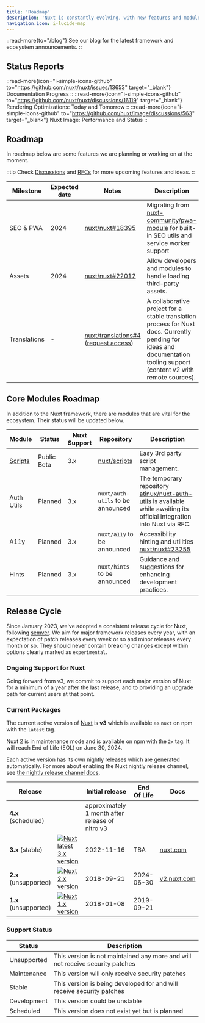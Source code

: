 ```yaml
---
title: 'Roadmap'
description: 'Nuxt is constantly evolving, with new features and modules being added all the time.'
navigation.icon: i-lucide-map
---
```


::read-more{to="/blog"}
See our blog for the latest framework and ecosystem announcements.
::

## Status Reports

::read-more{icon="i-simple-icons-github" to="https://github.com/nuxt/nuxt/issues/13653" target="_blank"}
Documentation Progress
::
::read-more{icon="i-simple-icons-github" to="https://github.com/nuxt/nuxt/discussions/16119" target="_blank"}
Rendering Optimizations: Today and Tomorrow
::
::read-more{icon="i-simple-icons-github" to="https://github.com/nuxt/image/discussions/563" target="_blank"}
Nuxt Image: Performance and Status
::

## Roadmap

In roadmap below are some features we are planning or working on at the moment.

::tip
Check [Discussions](https://github.com/nuxt/nuxt/discussions) and [RFCs](https://github.com/nuxt/nuxt/discussions/categories/rfcs) for more upcoming features and ideas.
::

Milestone    | Expected date | Notes                                                                  | Description
-------------|---------------|------------------------------------------------------------------------|-----------------------
SEO & PWA    | 2024          | [nuxt/nuxt#18395](https://github.com/nuxt/nuxt/discussions/18395)      | Migrating from [nuxt-community/pwa-module](https://github.com/nuxt-community/pwa-module) for built-in SEO utils and service worker support
Assets       | 2024          | [nuxt/nuxt#22012](https://github.com/nuxt/nuxt/discussions/22012)      | Allow developers and modules to handle loading third-party assets.
Translations | -             | [nuxt/translations#4](https://github.com/nuxt/translations/discussions/4) ([request access](https://github.com/nuxt/nuxt/discussions/16054)) | A collaborative project for a stable translation process for Nuxt docs. Currently pending for ideas and documentation tooling support (content v2 with remote sources).

## Core Modules Roadmap

In addition to the Nuxt framework, there are modules that are vital for the ecosystem. Their status will be updated below.

Module                              | Status              | Nuxt Support | Repository | Description
------------------------------------|---------------------|--------------|------------|-------------------
[Scripts](https://scripts.nuxt.com) | Public Beta         | 3.x          | [nuxt/scripts](https://github.com/nuxt/scripts) | Easy 3rd party script management.
Auth Utils                          | Planned             | 3.x          | `nuxt/auth-utils` to be announced | The temporary repository [atinux/nuxt-auth-utils](https://github.com/atinux/nuxt-auth-utils) is available while awaiting its official integration into Nuxt via RFC.
A11y                                | Planned             | 3.x          | `nuxt/a11y` to be announced | Accessibility hinting and utilities [nuxt/nuxt#23255](https://github.com/nuxt/nuxt/issues/23255)
Hints                               | Planned             | 3.x          | `nuxt/hints` to be announced | Guidance and suggestions for enhancing development practices.

## Release Cycle

Since January 2023, we've adopted a consistent release cycle for Nuxt, following [semver](https://semver.org). We aim for major framework releases every year, with an expectation of patch releases every week or so and minor releases every month or so. They should never contain breaking changes except within options clearly marked as `experimental`.

### Ongoing Support for Nuxt

Going forward from v3, we commit to support each major version of Nuxt for a minimum of a year after the last release, and to providing an upgrade path for current users at that point.

### Current Packages

The current active version of [Nuxt](https://nuxt.com) is **v3** which is available as `nuxt` on npm with the `latest` tag.

Nuxt 2 is in maintenance mode and is available on npm with the `2x` tag. It will reach End of Life (EOL) on June 30, 2024.

Each active version has its own nightly releases which are generated automatically. For more about enabling the Nuxt nightly release channel, see [the nightly release channel docs](/docs/guide/going-further/nightly-release-channel).

Release                                 |                                                                                                  | Initial release | End Of Life  | Docs
----------------------------------------|---------------------------------------------------------------------------------------------------|-----------------|--------------|-------
**4.x** (scheduled)                     |                                                                                           | approximately 1 month after release of nitro v3             |              | &nbsp;
**3.x** (stable)           | <a href="https://npmjs.com/package/nuxt"><img alt="Nuxt latest 3.x version" src="https://flat.badgen.net/npm/v/nuxt?label=" class="not-prose"></a>            | 2022-11-16      | TBA          | [nuxt.com](/docs)
**2.x** (unsupported)      | <a href="https://www.npmjs.com/package/nuxt?activeTab=versions"><img alt="Nuxt 2.x version" src="https://flat.badgen.net/npm/v/nuxt/2x?label=" class="not-prose"></a>         | 2018-09-21      | 2024-06-30   | [v2.nuxt.com](https://v2.nuxt.com/docs)
**1.x** (unsupported)      | <a href="https://www.npmjs.com/package/nuxt?activeTab=versions"><img alt="Nuxt 1.x version" src="https://flat.badgen.net/npm/v/nuxt/1x?label=" class="not-prose"></a>         | 2018-01-08      | 2019-09-21 | &nbsp;

### Support Status

Status      | Description
------------|----------------------------------------------------------------------------------
Unsupported | This version is not maintained any more and will not receive security patches
Maintenance | This version will only receive security patches
Stable      | This version is being developed for and will receive security patches
Development | This version could be unstable
Scheduled   | This version does not exist yet but is planned
